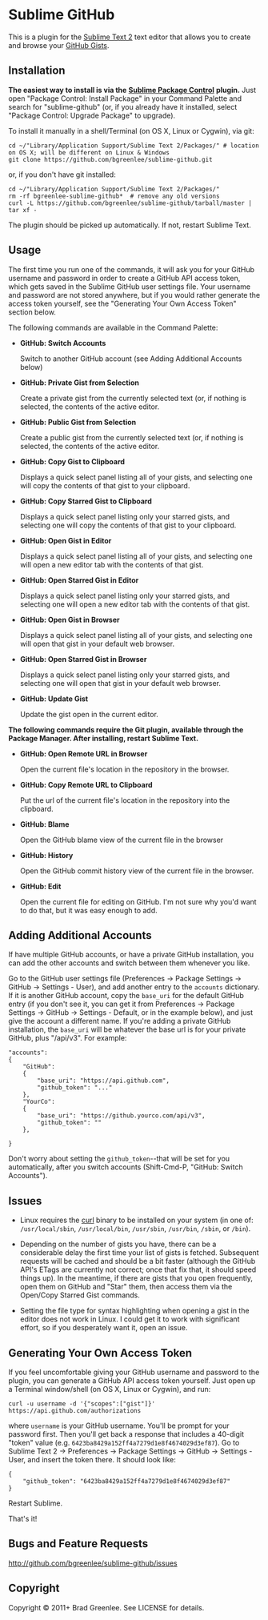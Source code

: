 # Sublime GitHub

This is a plugin for the [Sublime Text 2](http://www.sublimetext.com/) text
editor that allows you to create and browse your [GitHub Gists](http://gist.github.com).

## Installation

**The easiest way to install is via the** [**Sublime Package Control**](http://wbond.net/sublime_packages/package_control) **plugin.**
Just open "Package Control: Install Package" in your Command Palette and search for
"sublime-github" (or, if you already have it installed, select "Package Control: Upgrade Package"
to upgrade).

To install it manually in a shell/Terminal (on OS X, Linux or Cygwin), via git:

    cd ~/"Library/Application Support/Sublime Text 2/Packages/" # location on OS X; will be different on Linux & Windows
    git clone https://github.com/bgreenlee/sublime-github.git

or, if you don't have git installed:

    cd ~/"Library/Application Support/Sublime Text 2/Packages/"
    rm -rf bgreenlee-sublime-github*  # remove any old versions
    curl -L https://github.com/bgreenlee/sublime-github/tarball/master | tar xf -

The plugin should be picked up automatically. If not, restart Sublime Text.

## Usage

The first time you run one of the commands, it will ask you for your GitHub
username and password in order to create a GitHub API access token, which gets saved
in the Sublime GitHub user settings file. Your username and password are not
stored anywhere, but if you would rather generate the access token yourself, see
the "Generating Your Own Access Token" section below.

The following commands are available in the Command Palette:

* **GitHub: Switch Accounts**

    Switch to another GitHub account (see Adding Additional Accounts below)

* **GitHub: Private Gist from Selection**

	Create a private gist from the currently selected text (or, if nothing is selected,
	the contents of the active editor.

* **GitHub: Public Gist from Selection**

	Create a public gist from the currently selected text (or, if nothing is selected,
	the contents of the active editor.

* **GitHub: Copy Gist to Clipboard**

    Displays a quick select panel listing all of your gists, and selecting one will
    copy the contents of that gist to your clipboard.

* **GitHub: Copy Starred Gist to Clipboard**

    Displays a quick select panel listing only your starred gists, and selecting one will
    copy the contents of that gist to your clipboard.

* **GitHub: Open Gist in Editor**

    Displays a quick select panel listing all of your gists, and selecting one will
    open a new editor tab with the contents of that gist.

* **GitHub: Open Starred Gist in Editor**

    Displays a quick select panel listing only your starred gists, and selecting one will
    open a new editor tab with the contents of that gist.

* **GitHub: Open Gist in Browser**

    Displays a quick select panel listing all of your gists, and selecting one will
    open that gist in your default web browser.

* **GitHub: Open Starred Gist in Browser**

    Displays a quick select panel listing only your starred gists, and selecting one will
    open that gist in your default web browser.

* **GitHub: Update Gist**

    Update the gist open in the current editor.

**The following commands require the Git plugin, available through the Package Manager. After installing, restart Sublime Text.**

* **GitHub: Open Remote URL in Browser**

    Open the current file's location in the repository in the browser.

* **GitHub: Copy Remote URL to Clipboard**

    Put the url of the current file's location in the repository into the clipboard.

* **GitHub: Blame**

    Open the GitHub blame view of the current file in the browser

* **GitHub: History**

    Open the GitHub commit history view of the current file in the browser.

* **GitHub: Edit**

    Open the current file for editing on GitHub. I'm not sure why you'd want to do that, but it was easy enough to add.

## Adding Additional Accounts

If have multiple GitHub accounts, or have a private GitHub installation, you can add the other
accounts and switch between them whenever you like.

Go to the GitHub user settings file (Preferences -> Package Settings -> GitHub -> Settings - User),
and add another entry to the `accounts` dictionary. If it is another GitHub account, copy the
`base_uri` for the default GitHub entry (if you don't see it, you can get it from Preferences ->
Package Settings -> GitHub -> Settings - Default, or in the example below), and just give the
account a different name. If you're adding a private GitHub installation, the `base_uri` will be
whatever the base url is for your private GitHub, plus "/api/v3". For example:

    "accounts":
    {
        "GitHub":
        {
            "base_uri": "https://api.github.com",
            "github_token": "..."
        },
        "YourCo":
        {
            "base_uri": "https://github.yourco.com/api/v3",
            "github_token": ""
        },

    }

Don't worry about setting the `github_token`--that will be set for you automatically, after you
switch accounts (Shift-Cmd-P, "GitHub: Switch Accounts").

## Issues

* Linux requires the [curl](http://curl.haxx.se/) binary to be installed on your system (in one of:
`/usr/local/sbin`, `/usr/local/bin`, `/usr/sbin`, `/usr/bin`, `/sbin`, or `/bin`).

* Depending on the number of gists you have, there can be a considerable delay the first time
your list of gists is fetched. Subsequent requests will be cached and should be a bit faster
(although the GitHub API's ETags are currently not correct; once that fix that, it should speed
things up). In the meantime, if there are gists that you open frequently, open them on GitHub and
"Star" them, then access them via the Open/Copy Starred Gist commands.

* Setting the file type for syntax highlighting when opening a gist in the editor does not work
in Linux. I could get it to work with significant effort, so if you desperately want it, open
an issue.

## Generating Your Own Access Token

If you feel uncomfortable giving your GitHub username and password to the
plugin, you can generate a GitHub API access token yourself. Just open up
a Terminal window/shell (on OS X, Linux or Cygwin), and run:

    curl -u username -d '{"scopes":["gist"]}' https://api.github.com/authorizations

where `username` is your GitHub username. You'll be prompt for your password first. Then you'll get back
a response that includes a 40-digit "token" value (e.g. `6423ba8429a152ff4a7279d1e8f4674029d3ef87`).
Go to Sublime Text 2 -> Preferences -> Package Settings -> GitHub -> Settings - User,
and insert the token there. It should look like:

    {
        "github_token": "6423ba8429a152ff4a7279d1e8f4674029d3ef87"
    }

Restart Sublime.

That's it!

## Bugs and Feature Requests

<http://github.com/bgreenlee/sublime-github/issues>

## Copyright

Copyright &copy; 2011+ Brad Greenlee. See LICENSE for details.

